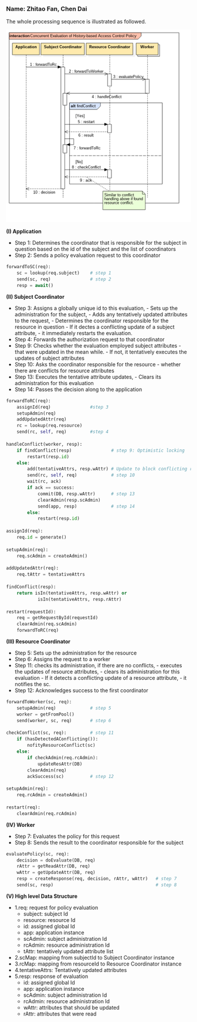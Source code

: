 
### Name: Zhitao Fan, Chen Dai

The whole processing sequence is illustrated as followed.

![Seq](seq.png)

**(I) Application**
 
 + Step 1: Determines the coordinator that is responsible for the subject in question based on the id of the subject and the list of coordinators
 + Step 2: Sends a policy evaluation request to this coordinator

```py
forwardToSC(req):
    sc = lookup(req.subject)    # step 1
    send(sc, req)               # step 2
    resp = await()
```

**(II) Subject Coordinator**

 + Step 3: Assigns a globally unique id to this evaluation, 
        - Sets up the administration for the subject, 
        - Adds any tentatively updated attributes to the request, 
        - Determines the coordinator responsible for the resource in question
		- If it dectes a conflicting update of a subject attribute,
		- it immediately restarts the evaluation.
 + Step 4: Forwards the authorization request to that coordinator
 + Step 9: Checks whether the evaluation employed subject attributes 
        - that were updated in the mean while. 
        - If not, it tentatively executes the updates of subject attributes
 + Step 10: Asks the coordinator responsible for the resource 
        - whether there are conflicts for resource attributes
 + Step 13: Executes the tentative attribute updates, 
        - Clears its administration for this evaluation
 + Step 14: Passes the decision along to the application

```py
forwardToRC(req):
    assignId(req)               #step 3
    setupAdmin(req)
    addUpdatedAttr(req)
    rc = lookup(req.resource)
    send(rc, self, req)         #step 4

handleConflict(worker, resp):
    if findConflict(resp)               # step 9: Optimistic locking
        restart(resp.id)
    else:
        add(tentativeAttrs, resp.wAttr) # Update to block conflicting requests
        send(rc, self, req)             # step 10
        wait(rc, ack)
        if ack == success:
            commit(DB, resp.wAttr)      # step 13
	        clearAdmin(resp.scAdmin)
            send(app, resp)             # step 14
        else:
            restart(resp.id)

assignId(req):
    req.id = generate()

setupAdmin(req):
    req.scAdmin = createAdmin()

addUpdatedAttr(req):
    req.tAttr = tentativeAttrs

findConflict(resp):
    return isIn(tentativeAttrs, resp.wAttr) or
            isIn(tentativeAttrs, resp.rAttr)

restart(requestId):
	req = getRequestById(requestId)
	clearAdmin(req.scAdmin)
	forwardToRC(req)
```

**(III) Resource Coordinator**

 + Step 5: Sets up the administration for the resource
 + Step 6: Assigns the request to a worker
 + Step 11: checks its administration, if there are no conflicts, 
        - executes the updates of resource attributes, 
        - clears its administration for this evaluation
		- If it detects a conflicting update of a resource attribute,
		- it notifies the sc.
 + Step 12: Acknowledges success to the first coordinator

```py
forwardToWorker(sc, req):
    setupAdmin(req)             # step 5
    worker = getFromPool()
    send(worker, sc, req)       # step 6

checkConflict(sc, req):         # step 11
	if (hasDetectedAConflicting()):
		nofityResourceConflict(sc)
	else:
    	if checkAdmin(req.rcAdmin):
        	updateResAttr(DB)
    	clearAdmin(req)
    	ackSuccess(sc)          # step 12

setupAdmin(req):
    req.rcAdmin = createAdmin()

restart(req):
    clearAdmin(req.rcAdmin)
```


**(IV) Worker**

 + Step 7: Evaluates the policy for this request
 + Step 8: Sends the result to the coordinator responsible for the subject

```py
evaluatePolicy(sc, req):
    decision = doEvaluate(DB, req)
    rAttr = getReadAttr(DB, req)
    wAttr = getUpdateAttr(DB, req)
    resp = createResponse(req, decision, rAttr, wAttr)   # step 7
    send(sc, resp)                                       # step 8
```

**(V) High level Data Structure**

 + 1.req: request for policy evaluation
    - subject: subject Id
    - resource: resource Id
    - id: assigned global Id
    - app: application instance
    - scAdmin: subject administration Id
    - rcAdmin: resource administration Id
    - tAttr: tentatively updated attribute list
 + 2.scMap: mapping from subjectId to Subject Coordinator instance
 + 3.rcMap: mapping from resourceId to Resource Coordinator instance
 + 4.tentativeAttrs: Tentatively updated attributes
 + 5.resp: response of evaluation
    - id: assigned global Id
    - app: application instance
    - scAdmin: subject administration Id
    - rcAdmin: resource administration Id
    - wAttr: attributes that should be updated
    - rAttr: attributes that were read
